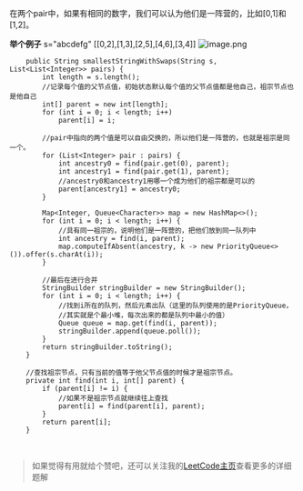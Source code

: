 
在两个pair中，如果有相同的数字，我们可以认为他们是一阵营的，比如[0,1]和[1,2]。

**举个例子**
s="abcdefg"
[[0,2],[1,3],[2,5],[4,6],[3,4]]
![image.png](https://pic.leetcode-cn.com/1610335465-giOkHK-image.png)



```
    public String smallestStringWithSwaps(String s, List<List<Integer>> pairs) {
        int length = s.length();
        //记录每个值的父节点值，初始状态默认每个值的父节点值都是他自己，祖宗节点也是他自己
        int[] parent = new int[length];
        for (int i = 0; i < length; i++)
            parent[i] = i;

        //pair中指向的两个值是可以自由交换的，所以他们是一阵营的，也就是祖宗是同一个。
        for (List<Integer> pair : pairs) {
            int ancestry0 = find(pair.get(0), parent);
            int ancestry1 = find(pair.get(1), parent);
            //ancestry0和ancestry1用哪一个成为他们的祖宗都是可以的
            parent[ancestry1] = ancestry0;
        }

        Map<Integer, Queue<Character>> map = new HashMap<>();
        for (int i = 0; i < length; i++) {
            //具有同一祖宗的，说明他们是一阵营的，把他们放到同一队列中
            int ancestry = find(i, parent);
            map.computeIfAbsent(ancestry, k -> new PriorityQueue<>()).offer(s.charAt(i));
        }

        //最后在进行合并
        StringBuilder stringBuilder = new StringBuilder();
        for (int i = 0; i < length; i++) {
            //找到i所在的队列，然后元素出队（这里的队列使用的是PriorityQueue，
            //其实就是个最小堆，每次出来的都是队列中最小的值）
            Queue queue = map.get(find(i, parent));
            stringBuilder.append(queue.poll());
        }
        return stringBuilder.toString();
    }

    //查找祖宗节点，只有当前的值等于他父节点值的时候才是祖宗节点。
    private int find(int i, int[] parent) {
        if (parent[i] != i) {
            //如果不是祖宗节点就继续往上查找
            parent[i] = find(parent[i], parent);
        }
        return parent[i];
    }
```




<br>

>如果觉得有用就给个赞吧，还可以关注我的[LeetCode主页](https://leetcode-cn.com/u/sdwwld/)查看更多的详细题解
